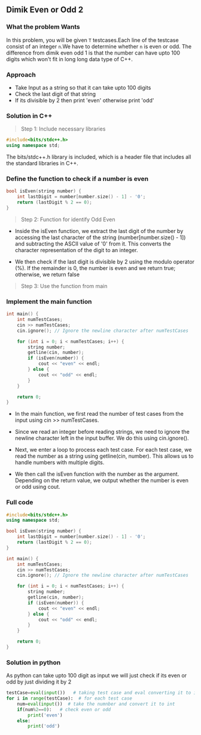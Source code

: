 ## Dimik Even or Odd 2

### What the problem Wants
In this problem, you will be given `T` testcases.Each line of the testcase consist of an integer `n`.We have to determine whether `n` is even or odd. The difference from dimik even odd 1 is that the number can have upto 100 digits which won't fit in long long data type of C++. 

### Approach 
- Take Input as a string so that it can take upto 100 digits 
- Check the last digit of that string 
- If its divisible by 2 then print 'even' otherwise print 'odd' 

### Solution in C++

> Step 1: Include necessary libraries

```cpp
#include<bits/stdc++.h>
using namespace std;
```

The bits/stdc++.h library is included, which is a header file that includes all the standard libraries in C++.

### Define the function to check if a number is even

```cpp
bool isEven(string number) {
    int lastDigit = number[number.size() - 1] - '0';
    return (lastDigit % 2 == 0);
}
```

> Step 2: Function for identify Odd Even

- Inside the isEven function, we extract the last digit of the number by accessing the last character of the string (number[number.size() - 1]) and subtracting the ASCII value of '0' from it. This converts the character representation of the digit to an integer.

- We then check if the last digit is divisible by 2 using the modulo operator (%). If the remainder is 0, the number is even and we return true; otherwise, we return false

> Step 3: Use the function from main 

### Implement the main function
```cpp
int main() {
    int numTestCases;
    cin >> numTestCases;
    cin.ignore(); // Ignore the newline character after numTestCases

    for (int i = 0; i < numTestCases; i++) {
        string number;
        getline(cin, number);
        if (isEven(number)) {
            cout << "even" << endl;
        } else {
            cout << "odd" << endl;
        }
    }

    return 0;
}
```

- In the main function, we first read the number of test cases from the input using cin >> numTestCases.

- Since we read an integer before reading strings, we need to ignore the newline character left in the input buffer. We do this using cin.ignore().

- Next, we enter a loop to process each test case. For each test case, we read the number as a string using getline(cin, number). This allows us to handle numbers with multiple digits.

- We then call the isEven function with the number as the argument. Depending on the return value, we output whether the number is even or odd using cout.

### Full code 
```cpp
#include<bits/stdc++.h>
using namespace std;

bool isEven(string number) {
    int lastDigit = number[number.size() - 1] - '0';
    return (lastDigit % 2 == 0);
}

int main() {
    int numTestCases;
    cin >> numTestCases;
    cin.ignore(); // Ignore the newline character after numTestCases

    for (int i = 0; i < numTestCases; i++) {
        string number;
        getline(cin, number);
        if (isEven(number)) {
            cout << "even" << endl;
        } else {
            cout << "odd" << endl;
        }
    }

    return 0;
}
```

### Solution in python 

As python can take upto 100 digit as input we will just check if its even or odd by just dividing it by 2

```py
testCase=eval(input())   # taking test case and eval converting it to int
for i in range(testCase):  # for each test case
    num=eval(input())  # take the numnber and convert it to int
    if(num%2==0):   # check even or odd
        print('even')
    else:
        print('odd')
```